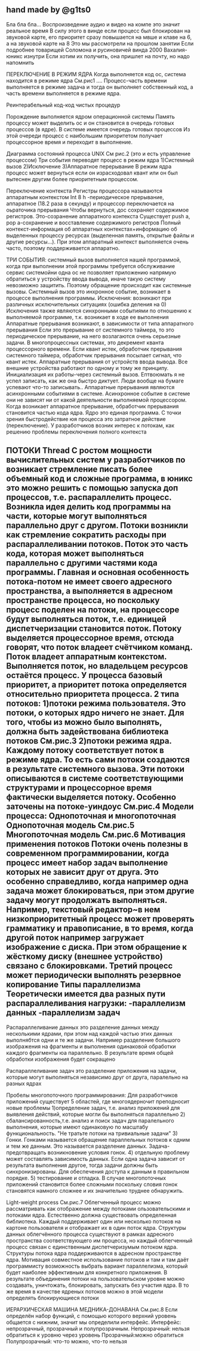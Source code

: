 hand made by @g1ts0
--------
Бла бла бла...
Воспроизведение аудио и видео на компе это значит реальное время
В силу этого в винде если процесс был блокирован на звуковой карте, его приоритет сразу повышается на мвше и клаве на 6, а на звуковой карте на 8
Это мы рассмотрели на прошлом занятии
Если подробнее товарищей Соломона и русиновичей винда 2000
Вахалия-юникс изнутри
Если хотим их получить, она пришлет на почту, но надо напомнить

ПЕРЕКЛЮЧЕНИЕ В РЕЖИМ ЯДРА
Когда выполняется код ос, система находится в режиме ядра
См.рис1
....
Процесс-часть времени выполняется в режиме задача и тогда он выполняет собственный код, а часть времени выполняется в режиме ядра.

Реинтерабельный код-код чистых процедур

Порождение выполняется ядром операционной системы
 Память процессу может выделить ос и он становится в очередь готовых процессов (в ядре). 
 В системе имеется очередь готовых процессов
 Из этой очереди процесс с наибольшим приоритетом получает процессорное время и переходит в выполнение.
 
Диаграмма состояний процесса UNIX
См рис.2 (это и есть управление процессом)
Три события переводят процесс в режим ядра
1)Системный вызов
2)Исключение
3)Аппаратное перерывание
В режим ядра процесс может вернуться если он израсходовал квант или он был вытеснен другим более приоритетным процессом.

Переключение контекста
Регистры процессора называются аппаратным контекстом
Int 8 h -периодическое прерывание, аппаратное (18.2 раза в секунду) и процессор переключается на оьраточика прерывания
Чтобы вернуться, дос сохраняет содержимое регистров. Это-созранение аппаратного контекста
Существует push a, pop a-сохранение и восставление содержимого регистров
Полный контекст-информация об аппаратных контекстах+информацию об выделенных процессу ресурсах (выделенная память, открытые файлы и другие ресурсы...). При этом аппаратный контекст выполняется очень часто, поэтому поддерживается аппаратно. 

ТРИ СОБЫТИЯ:
системный вызов выполняется нашей программой, когда при выполнении этой программы требуется обслуживание сервис системойни одна ос не позволяет приложению напрямую обратиться у устройству ввода вывода, иначе такую систему невозможно защитить. Поэтому обращение происходит как системные вызовы.
Системный вызов это инхронное событие, возникает в процессе выполнения программы.
Исключения: возникают при различных исключительных ситуациях (ошибка деления на 0)
Исключения также являются синхронными событиями по отношению к выполняемой программе, т.к. возникает в ходе ее выполнения
Аппаратные прерывания возникают, в зависимости от типа аппаратного прерывания
Если это прерывание от системного таймера, то это периодическое прерывание, на него возлагаются очень серьезные задачи. В многопроцессных системах, это декремент кванта процессорного времени. Если квант истек, обработчик прерывания системного таймера, обработчик прерывания посылает сигнал, что квант истек.
Аппаратные прерывания от устройств ввода вывода.
Все внешние устройства работают по одному и тому же принципу. Инициализация их работы-через системный вызов. Ептвоюмать я не успел записать, как же она быстро диктует. Люди вообще на бумаге успевают что-то записывать..
Аппаратные прерывания являются асинхронными событиями в системе.
Асинхронное событие в системе они не зависят ни от какой деятельности выполняемой процессором.
Когда возникает аппаратное прерывание, обработчик прерывания становится частью кода ядра.
Ядро это единая программа.
С точки зрения быстродействие юя процесса это затратное действие (переключение). У разработчиков возник интерес к потокам, как решению проблемы переключения полного контекста

ПОТОКИ
Thread
С ростом мощности вычислительных систем у разработчиков по возникает стремление писать более объемный код и сложные программа, в юникс это можно решить с помощью запуска доп процессов, т.е. распараллелить процесс. 
Возникла идея делить код программы на части, которые могут выполняться параллельно друг с другом. 
Потоки возникли как стремление сократить расходы при распараллеливании потоков.
Поток это часть кода, которая может выполняться параллельно с другими частями кода программы.
Главная и основная особенность потока-потом не имеет своего адресного пространства, а выполняется в адресном пространстве процесса, но поскольку процесс поделен на потоки, на процессоре будут выполняться поток, т.е. единицей диспетчеризации становится поток. Потоку выделяется процессорное время, отсюда говорят, что поток владеет счётчиком команд. Поток владеет аппаратным контекстом. Выполняется поток, но владельцем ресурсов остаётся процесс. У процесса базовый приоритет, а приоритет потока определяется относительно приоритета процесса. 
2 типа потоков:
1)потоки режима пользователя. Это потоки, о которых ядро ничего не знает. Для того, чтобы из можно было выполнять, должна быть задействована библиотека потоков
См.рис.3
2)потоки режима ядра. Каждому потоку соответствует поток в режиме ядра. То есть сами потоки создаются в результате системного вызова. Эти потоки описываются в системе соответствующими структурами и процессорное время фактически выделяется потоку. Особенно заточены на потоке-уиндоус 
См.рис.4
Модели процесса:
Однопоточная и многопоточная
Однопоточная модель
См.рис.5
Многопоточная модель
См.рис.6
Мотивация применения потоков
Потоки очень полезны в современном программировании, когда процесс имеет набор задач выполнение которых не зависит друг от друга. Это особенно справедливо, когда например одна задача может блокироваться, при этом другие задачу могут продолжать выполняться. Например, текстовый редактор~в нем низкоприоритетный процесс может проверять грамматику и правописание, в то время, когда другой поток например загружает изображение с диска. При этом обращение к жёсткому диску (внешнее устройство) связано с блокировками. Третий процесс может периодически выполнять резервное копирование
Типы параллелизма
Теоретически имеется два разных пути распараллеливания нагрузки:
-параллелизм данных
-параллелизм задач
-
Распараллеливание данных это разделение данных между несколькими ядрами, при этом над каждой частью этих данных выполнябтся одни и те же задачи. Например разделение большого изображения на фрагменты и выполнения одинаковой обработки каждого фрагменты юа параллельно. В результате время общей обработки изображения будет сокращено

Распараллеливание задач это разделение приложения на задачи, которые могут выполняться независимо друг от друга, паралельно на разных ядрах

Пробелы многопоточного программирования:
Для разработчиков приложений существует 5 областей, где многоядерночит преподносит новые проблемы
1)определение задач, т.е. анализ приложений для выявления действий, которые могли бы выполняться параллельно
2) сбалансированность,т.е. анализ и поиск задач для паралельного выполнения, которые имеют одинаковую по масштабу функциональность. "Не тратьте потоки на тривиальные задачи"
3) Гонки. Гонками называется обращение параллельных потоков к одним и тем же данным. Это называется разделение данных. Задача-предотвращать возникновение условия гонок.
4) отдельную проблему может составлять зависимость данных. Если одна задача зависит от результата выполнения другое, тогда задачи должны быть синхронизированы. Для обеспечения доступа к данным в правильном порядке.
5) тестирование и отладка. В случае многопоточных приложений становится более сложными поскольку словия гонок становятся намного сложнее и их значительно труднее обнаружить.

Light-weight process
См.рис.7
Облегченный процесс можно рассматривать как отображение между потоками ользовательскими и потоками ядра. Естественно должна существовать определенная библиотека. Каждый поддерживает один или несколько потоков на картоне пользователя и отображает их в один поток ядра.
Структуры данных облегчённого процесса существуют в рамках адресного пространства соответствующего им процесса, но каждый облегченный процесс связан с единственным диспетчеризумым потоком ядра.
Структуры потока ядра поддерживаются в адресном пространстве ядра. 
Мотивация совместное использование потоков и там и там даёт программисту возможность выбрать вариант параллелизма, который будет наиболее эффективным для конкретного приложения.
В результате объединения потоки на пользовательском уровне можно создавать, уничтожать, блокировать, запускать без участия ядра. В то же время в качестве ядреных потоков можно в этой модели определять блокирующиеся потоки

ИЕРАРХИЧЕСКАЯ МАШИНА МЕДНИКА-ДОНАВАНА
См.рис.8
Если определён набор функций, с помощью которого верхний уровень общается с нижним, значит мы определили интерфейс.
Интерфейс: непрозрачный, прозрачный и полупрозрачным.
Непрозрачный: нельзя обратиться к уровню через уровень
Прозрачный:можно обратиться
Полупрозрачный: что-то можно, что-то нельзя
